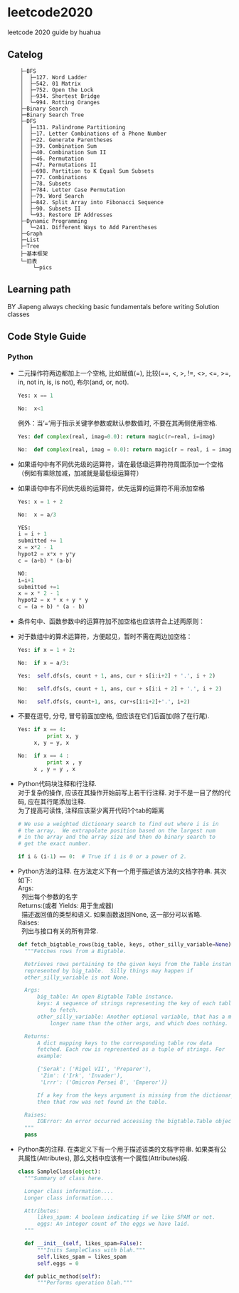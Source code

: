 # leetcode2020
leetcode 2020 guide by huahua

## Catelog
```
    ├─BFS
    │  ├─127. Word Ladder
    │  ├─542. 01 Matrix
    │  ├─752. Open the Lock
    │  ├─934. Shortest Bridge
    │  └─994. Rotting Oranges
    ├─Binary Search
    ├─Binary Search Tree
    ├─DFS
    │  ├─131. Palindrome Partitioning
    │  ├─17. Letter Combinations of a Phone Number
    │  ├─22. Generate Parentheses
    │  ├─39. Combination Sum
    │  ├─40. Combination Sum II
    │  ├─46. Permutation
    │  ├─47. Permutations II
    │  ├─698. Partition to K Equal Sum Subsets
    │  ├─77. Combinations
    │  ├─78. Subsets
    │  ├─784. Letter Case Permutation
    │  ├─79. Word Search
    │  ├─842. Split Array into Fibonacci Sequence
    │  ├─90. Subsets II
    │  └─93. Restore IP Addresses
    ├─Dynamic Programming
    │  └─241. Different Ways to Add Parentheses
    ├─Graph
    ├─List
    ├─Tree
    ├─基本框架
    └─旧表
        └─pics

```

## Learning path
BY Jiapeng
always checking basic fundamentals before writing Solution classes

## Code Style Guide
### Python
- 二元操作符两边都加上一个空格, 比如赋值(=), 比较(==, <, >, !=, <>, <=, >=, in, not in, is, is not), 布尔(and, or, not).  

  ```python
  Yes: x == 1
  ```
  ```python
  No:  x<1
  ```
  例外：当’=’用于指示关键字参数或默认参数值时, 不要在其两侧使用空格.  
  
  ```python
  Yes: def complex(real, imag=0.0): return magic(r=real, i=imag)
  ```
  ```python
  No:  def complex(real, imag = 0.0): return magic(r = real, i = imag)
  ```
- 如果语句中有不同优先级的运算符，请在最低级运算符符周围添加一个空格（例如有乘除加减，加减就是最低级运算符）  
- 如果语句中有不同优先级的运算符，优先运算的运算符不用添加空格  

  ```python
  Yes: x = 1 + 2
  ```
  ```python
  No:  x = a/3
  ```

  ```python
  YES:
  i = i + 1
  submitted += 1
  x = x*2 - 1
  hypot2 = x*x + y*y
  c = (a+b) * (a-b)
  ```
  ```python
  NO:
  i=i+1
  submitted +=1
  x = x * 2 - 1
  hypot2 = x * x + y * y
  c = (a + b) * (a - b)
  ```
- 条件句中、函数参数中的运算符加不加空格也应该符合上述两原则：  
- 对于数组中的算术运算符，方便起见，暂时不需在两边加空格：  

  ```python
  Yes: if x = 1 + 2:
  ```
  ```python
  No:  if x = a/3:
  ```
  
  ```python
  Yes:  self.dfs(s, count + 1, ans, cur + s[i:i+2] + '.', i + 2)
  ```
  ```python
  No:   self.dfs(s, count + 1, ans, cur + s[i:i + 2] + '.', i + 2)
  ```
  ```python
  No:   self.dfs(s, count+1, ans, cur+s[i:i+2]+'.', i+2)
  ```
- 不要在逗号, 分号, 冒号前面加空格, 但应该在它们后面加(除了在行尾).  

  ```python
  Yes: if x == 4:
           print x, y
       x, y = y, x
  ```
  ```python
  No:  if x == 4 :
           print x , y
       x , y = y , x
  ```
- Python代码块注释和行注释.  
对于复杂的操作, 应该在其操作开始前写上若干行注释. 对于不是一目了然的代码, 应在其行尾添加注释.  
为了提高可读性, 注释应该至少离开代码1个tab的距离

  ```python
  # We use a weighted dictionary search to find out where i is in
  # the array.  We extrapolate position based on the largest num
  # in the array and the array size and then do binary search to
  # get the exact number.

  if i & (i-1) == 0:  # True if i is 0 or a power of 2.
  ```
- Python方法的注释. 在方法定义下有一个用于描述该方法的文档字符串. 其次如下:  
  Args:  
  &nbsp;&nbsp;列出每个参数的名字  
  Returns:(或者 Yields: 用于生成器)  
  &nbsp;&nbsp;描述返回值的类型和语义. 如果函数返回None, 这一部分可以省略.  
  Raises:  
  &nbsp;&nbsp;列出与接口有关的所有异常.
  
  ```python
  def fetch_bigtable_rows(big_table, keys, other_silly_variable=None):
    """Fetches rows from a Bigtable.

    Retrieves rows pertaining to the given keys from the Table instance
    represented by big_table.  Silly things may happen if
    other_silly_variable is not None.

    Args:
        big_table: An open Bigtable Table instance.
        keys: A sequence of strings representing the key of each table row
            to fetch.
        other_silly_variable: Another optional variable, that has a much
            longer name than the other args, and which does nothing.

    Returns:
        A dict mapping keys to the corresponding table row data
        fetched. Each row is represented as a tuple of strings. For
        example:

        {'Serak': ('Rigel VII', 'Preparer'),
         'Zim': ('Irk', 'Invader'),
         'Lrrr': ('Omicron Persei 8', 'Emperor')}

        If a key from the keys argument is missing from the dictionary,
        then that row was not found in the table.

    Raises:
        IOError: An error occurred accessing the bigtable.Table object.
    """
    pass
  ```
  
- Python类的注释. 在类定义下有一个用于描述该类的文档字符串. 如果类有公共属性(Attributes), 那么文档中应该有一个属性(Attributes)段. 

  ```python
  class SampleClass(object):
    """Summary of class here.

    Longer class information....
    Longer class information....

    Attributes:
        likes_spam: A boolean indicating if we like SPAM or not.
        eggs: An integer count of the eggs we have laid.
    """

    def __init__(self, likes_spam=False):
        """Inits SampleClass with blah."""
        self.likes_spam = likes_spam
        self.eggs = 0

    def public_method(self):
        """Performs operation blah."""
  ```
